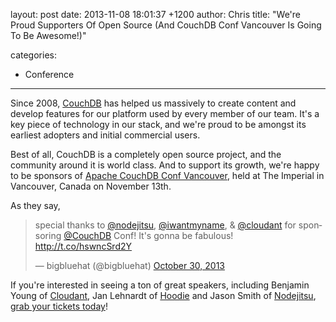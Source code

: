 layout: post
date: 2013-11-08 18:01:37 +1200
author: Chris
title: "We're Proud Supporters Of Open Source (And CouchDB Conf Vancouver Is Going To Be Awesome!)"

categories:
  - Conference

----

<!-- excerpt -->

Since 2008, [CouchDB](http://couchdb.apache.org) has helped us massively to create content and develop features for our platform used by every member of our team. It's a key piece of technology in our stack‚ and we're proud to be amongst its earliest adopters and initial commercial users. 

Best of all, CouchDB is a completely open source project, and the community around it is world class. And to support its growth, we're happy to be sponsors of [Apache CouchDB Conf Vancouver](http://conf.couchdb.org), held at The Imperial in Vancouver, Canada on November 13th.

<!-- /excerpt --> 

As they say, 

<blockquote class="twitter-tweet" lang="en"><p>special thanks to <a href="https://twitter.com/nodejitsu">@nodejitsu</a>, <a href="https://twitter.com/iwantmyname">@iwantmyname</a>, &amp; <a href="https://twitter.com/cloudant">@cloudant</a> for sponsoring <a href="https://twitter.com/CouchDB">@CouchDB</a> Conf! It&#39;s gonna be fabulous! <a href="http://t.co/hswncSrd2Y">http://t.co/hswncSrd2Y</a></p>&mdash; bigbluehat (@bigbluehat) <a href="https://twitter.com/bigbluehat/statuses/395569410918055936">October 30, 2013</a></blockquote>
<script async src="//platform.twitter.com/widgets.js" charset="utf-8"></script>

If you're interested in seeing a ton of great speakers, including Benjamin Young of [Cloudant](https://cloudant.com), Jan Lehnardt of [Hoodie](http://hood.ie) and Jason Smith of [Nodejitsu](https://www.nodejitsu.com), [grab your tickets today](http://couchdbconf.eventbrite.com)!
